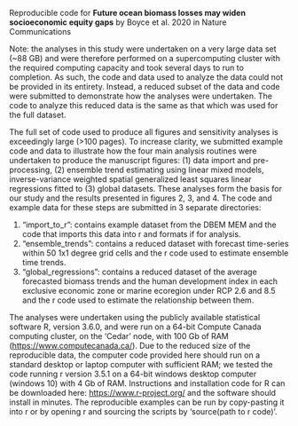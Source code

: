 Reproducible code for **Future ocean biomass losses may widen socioeconomic equity gaps** by Boyce et al. 2020 in Nature Communications
 
Note: the analyses in this study were undertaken on a very large data set (~88 GB) and were therefore performed on a supercomputing cluster with the required computing capacity and took several days to run to completion. As such, the code and data used to analyze the data could not be provided in its entirety. Instead, a reduced subset of the data and code were submitted to demonstrate how the analyses were undertaken. The code to analyze this reduced data is the same as that which was used for the full dataset.

The full set of code used to produce all figures and sensitivity analyses is exceedingly large (>100 pages). To increase clarity, we submitted example code and data to illustrate how the four main analysis routines were undertaken to produce the manuscript figures: (1) data import and pre-processing, (2) ensemble trend estimating using linear mixed models, inverse-variance weighted spatial generalized least squares linear regressions fitted to (3) global datasets. These analyses form the basis for our study and the results presented in figures 2, 3, and 4. The code and example data for these steps are submitted in 3 separate directories: 
1. “import_to_r”: contains example dataset from the DBEM MEM and the code that imports this data into r and formats if for analysis.
2. “ensemble_trends”: contains a reduced dataset with forecast time-series within 50 1x1 degree grid cells and the r code used to estimate ensemble time trends.
3. “global_regressions”: contains a reduced dataset of the average forecasted biomass trends and the human development index in each exclusive economic zone or marine ecoregion under RCP 2.6 and 8.5 and the r code used to estimate the relationship between them.

The analyses were undertaken using the publicly available statistical software R, version 3.6.0, and were run on a 64-bit Compute Canada computing cluster, on the ‘Cedar’ node, with 100 Gb of RAM (https://www.computecanada.ca/). Due to the reduced size of the reproducible data, the computer code provided here should run on a standard desktop or laptop computer with sufficient RAM; we tested the code running r version 3.5.1 on a 64-bit windows desktop computer (windows 10) with 4 Gb of RAM. Instructions and installation code for R can be downloaded here: https://www.r-project.org/ and the software should install in minutes. The reproducible examples can be run by copy-pasting it into r or by opening r and sourcing the scripts by ‘source(path to r code)’.

